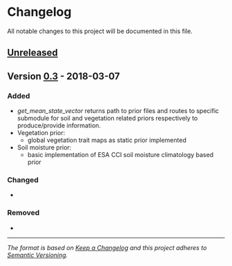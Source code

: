# Changelog
All notable changes to this project will be documented in this file.

## [Unreleased]

## Version [0.3] - 2018-03-07
### Added
- *get\_mean\_state\_vector* returns path to prior files and routes to specific submodule for soil and vegetation related priors respectively to produce/provide information.
- Vegetation prior:
  - global vegetation trait maps as static prior implemented 
- Soil moisture prior:
  - basic implementation of ESA CCI soil moisture climatology based prior

### Changed
-

### Removed
-


[Unreleased]: https://github.com/multiply-org/prior-engine/compare/v0.3...HEAD
[0.3]: https://github.com/multiply-org/prior-engine/compare/c76e059...v0.3

---
*The format is based on [Keep a Changelog](http://keepachangelog.com/en/1.0.0/)
and this project adheres to [Semantic Versioning](http://semver.org/spec/v2.0.0.html).*
